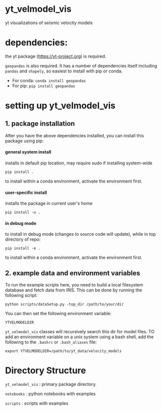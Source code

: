 # yt_velmodel_vis
yt visualizations of seismic velocity models

# dependencies:
the yt package (https://yt-project.org) is required.

`geopandas` is also required. It has a number of dependencies itself including `pandas` and `shapely`, so easiest
to install with pip or conda.

* For conda: `conda install geopandas`
* For pip: `pip install geopandas`

# setting up yt_velmodel_vis


## 1. package installation

After you have the above dependencies installed, you can install this package using pip:

#### general system install
installs in default pip location, may require sudo if installing system-wide
```
pip install .
```
to install within a conda environment, activate the environment first.

#### user-specific install
installs the package in current user's home
```
pip install -u .
```

#### in debug mode
to install in debug mode (changes to source code will update), while in top directory of repo:

```
pip install -e .
```
to install within a conda environment, activate the environment first.

## 2. example data and environment variables

To run the example scripts here, you need to build a local filesystem database and fetch data from IRIS. This can be done by running the following script:

```
python scripts/dataSetup.py -top_dir /path/to/your/dir
```

You can then set the following environment variable:

`YTVELMODELDIR`

`yt_velmodel_vis` classes will recursively search this dir for model files. TO add an environment variable on a unix system using a bash shell, add the following to the `.bashrc` or `.bash_aliases` file:
```
export YTVELMODELDIR=/path/to/yt_data/velocity_models
```

# Directory Structure
`yt_velmodel_vis` : primary package directory.

`notebooks` : python notebooks with examples

`scripts` : scripts with examples
